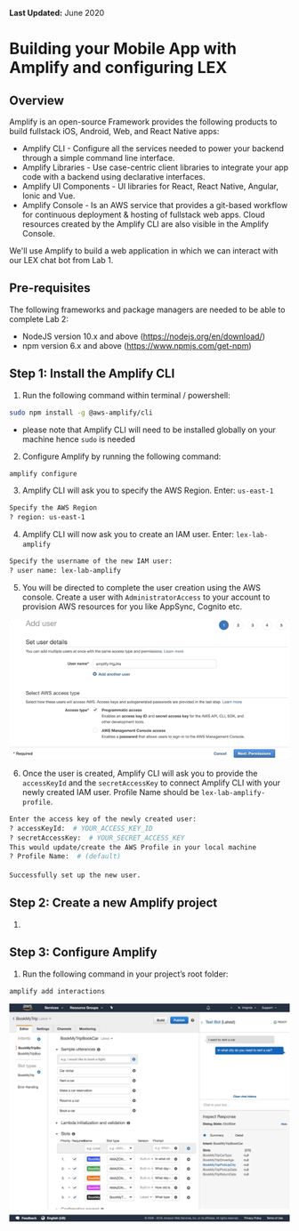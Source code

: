 **Last Updated:** June 2020

# Building your Mobile App with Amplify and configuring LEX

## Overview

Amplify is an open-source Framework provides the following products to build fullstack iOS, Android, Web, and React Native apps:

- Amplify CLI - Configure all the services needed to power your backend through a simple command line interface.
- Amplify Libraries - Use case-centric client libraries to integrate your app code with a backend using declarative interfaces.
- Amplify UI Components - UI libraries for React, React Native, Angular, Ionic and Vue.
- Amplify Console - Is an AWS service that provides a git-based workflow for continuous deployment & hosting of fullstack web apps. Cloud resources created by the Amplify CLI are also visible in the Amplify Console.

We'll use Amplify to build a web application in which we can interact with our LEX chat bot from Lab 1.

## Pre-requisites

The following frameworks and package managers are needed to be able to complete Lab 2:
- NodeJS version 10.x and above (https://nodejs.org/en/download/)
- npm version 6.x and above (https://www.npmjs.com/get-npm)

## Step 1: Install the Amplify CLI

1. Run the following command within terminal / powershell:

``` bash
sudo npm install -g @aws-amplify/cli
```

* please note that Amplify CLI will need to be installed globally on your machine hence ``` sudo ``` is needed

2. Configure Amplify by running the following command:

``` bash
amplify configure
```

3. Amplify CLI will ask you to specify the AWS Region. Enter: ```us-east-1```

``` bash
Specify the AWS Region
? region: us-east-1
```

4. Amplify CLI will now ask you to create an IAM user. Enter: ```lex-lab-amplify```

``` bash
Specify the username of the new IAM user:
? user name: lex-lab-amplify
```

5. You will be directed to complete the user creation using the AWS console. Create a user with ```AdministratorAccess``` to your account to provision AWS resources for you like AppSync, Cognito etc.

![IAM config for LEX](images/Picture2.gif)

6. Once the user is created, Amplify CLI will ask you to provide the ```accessKeyId``` and the ```secretAccessKey``` to connect Amplify CLI with your newly created IAM user. Profile Name should be ```lex-lab-amplify-profile```.

``` bash
Enter the access key of the newly created user:
? accessKeyId:  # YOUR_ACCESS_KEY_ID
? secretAccessKey:  # YOUR_SECRET_ACCESS_KEY
This would update/create the AWS Profile in your local machine
? Profile Name:  # (default)

Successfully set up the new user.
```

## Step 2: Create a new Amplify project

1. 

## Step 3: Configure Amplify 
1.  Run the following command in your project’s root folder:

``` bash
amplify add interactions
```

![LEX console](images/Picture1.jpg)